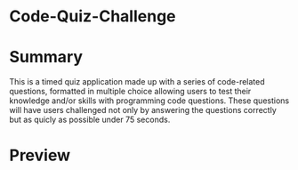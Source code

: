 # Code-Quiz-Challenge

# Summary

This is a timed quiz application made up with a series of code-related questions, formatted in multiple choice allowing users to test their knowledge and/or skills with programming code questions. These questions will have users challenged not only by answering the questions correctly but as quicly as possible under 75 seconds. 

# Preview

